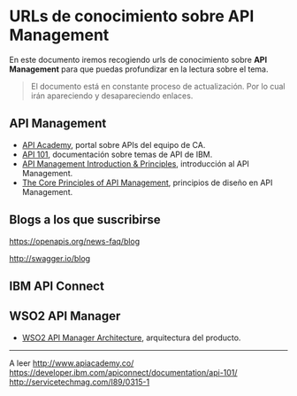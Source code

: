 # URLs de conocimiento sobre API Management

En este documento iremos recogiendo urls de conocimiento sobre **API Management** para que puedas profundizar en la lectura sobre el tema.

> El documento está en constante proceso de actualización. Por lo cual irán apareciendo y desapareciendo enlaces.

## API Management

* [API Academy][1], portal sobre APIs del equipo de CA.
* [API 101][2], documentación sobre temas de API de IBM.
* [API Management Introduction & Principles][3], introducción al API Management.
* [The Core Principles of API Management][5], principios de diseño en API Management.

## Blogs a los que suscribirse
https://openapis.org/news-faq/blog

http://swagger.io/blog


## IBM API Connect



## WSO2 API Manager
* [WSO2 API Manager Architecture][4], arquitectura del producto.



[1]: http://www.apiacademy.co/
[2]: https://developer.ibm.com/apiconnect/documentation/api-101/
[3]: http://servicetechmag.com/I89/0315-1
[4]: https://docs.wso2.com/display/AM300/Architecture
[5]: http://nordicapis.com/core-principles-api-management/


----
A leer
http://www.apiacademy.co/
https://developer.ibm.com/apiconnect/documentation/api-101/
http://servicetechmag.com/I89/0315-1
